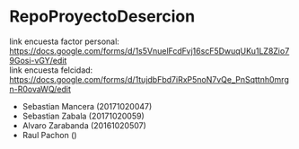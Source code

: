 # RepoProyectoDesercion
link encuesta factor personal:<br>
https://docs.google.com/forms/d/1s5VnuelFcdFvj16scF5DwuqUKu1LZ8Zio79Gosi-vGY/edit    <br>
link encuesta felcidad:<br>
https://docs.google.com/forms/d/1tujdbFbd7iRxP5noN7vQe_PnSqttnh0mrgn-R0ovaWQ/edit

* Sebastian Mancera (20171020047)
* Sebastian Zabala (20171020059)
* Alvaro Zarabanda (20161020507)
* Raul Pachon ()
